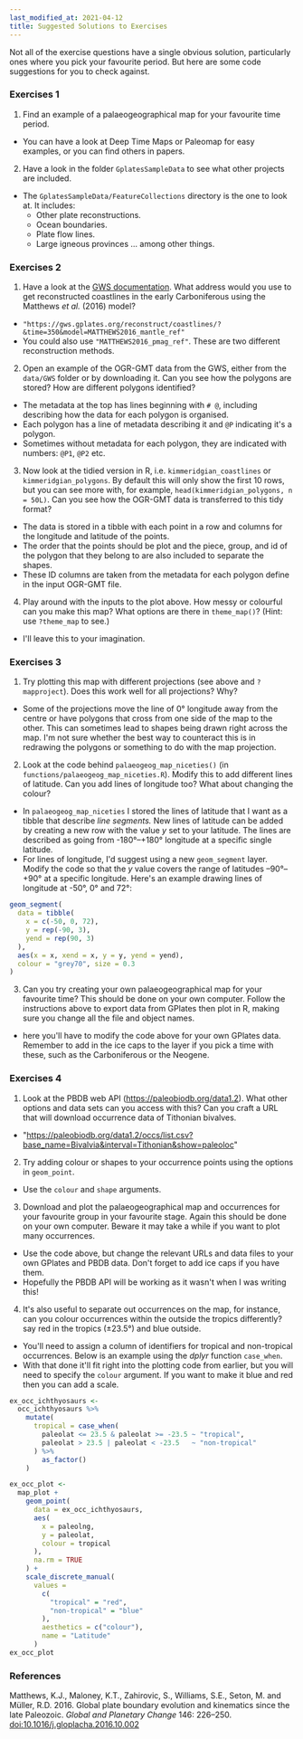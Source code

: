 ```yaml
---
last_modified_at: 2021-04-12
title: Suggested Solutions to Exercises
---
```


Not all of the exercise questions have a single obvious solution, particularly ones where you pick your favourite period. But here are some code suggestions for you to check against.

### Exercises 1

1. Find an example of a palaeogeographical map for your favourite time period.
  - You can have a look at Deep Time Maps or Paleomap for easy examples, or you can find others in papers.
2. Have a look in the folder `GplatesSampleData` to see what other projects are included. 
  - The `GplatesSampleData/FeatureCollections` directory is the one to look at. It includes:
    + Other plate reconstructions.
    + Ocean boundaries.
    + Plate flow lines.
    + Large igneous provinces … among other things.

### Exercises 2

1. Have a look at the [GWS documentation](<https://github.com/GPlates/gplates_web_service_doc/wiki>). What address would you use to get reconstructed coastlines in the early Carboniferous using the Matthews _et al._ (2016) model?
  - `"https://gws.gplates.org/reconstruct/coastlines/?&time=350&model=MATTHEWS2016_mantle_ref"`
  - You could also use `"MATTHEWS2016_pmag_ref"`. These are two different reconstruction methods.
2. Open an example of the OGR-GMT data from the GWS, either from the `data/GWS` folder or by downloading it. Can you see how the polygons are stored? How are different polygons identified?
  - The metadata at the top has lines beginning with `# @`, including describing how the data for each polygon is organised.
  - Each polygon has a line of metadata describing it and `@P` indicating it's a polygon.
  - Sometimes without metadata for each polygon, they are indicated with numbers: `@P1`, `@P2` etc.
3. Now look at the tidied version in R, i.e. `kimmeridgian_coastlines` or `kimmeridgian_polygons`. By default this will only show the first 10 rows, but you can see more with, for example, `head(kimmeridgian_polygons, n = 50L)`. Can you see how the OGR-GMT data is transferred to this tidy format?
  - The data is stored in a tibble with each point in a row and columns for the longitude and latitude of the points.
  - The order that the points should be plot and the piece, group, and id of the polygon that they belong to are also included to separate the shapes.
  - These ID columns are taken from the metadata for each polygon define in the input OGR-GMT file.
4. Play around with the inputs to the plot above. How messy or colourful can you make this map? What options are there in `theme_map()`? (Hint: use `?theme_map` to see.)
  - I'll leave this to your imagination.

### Exercises 3

1. Try plotting this map with different projections (see above and `?mapproject`). Does this work well for all projections? Why?
  - Some of the projections move the line of 0° longitude away from the centre or have polygons that cross from one side of the map to the other. This can sometimes lead to shapes being drawn right across the map. I'm not sure whether the best way to counteract this is in redrawing the polygons or something to do with the map projection.
2. Look at the code behind `palaeogeog_map_niceties()` (in `functions/palaeogeog_map_niceties.R`). Modify this to add different lines of latitude. Can you add lines of longitude too? What about changing the colour?
  - In `palaeogeog_map_niceties` I stored the lines of latitude that I want as a tibble that describe _line segments._ New lines of latitude can be added by creating a new row with the value _y_ set to your latitude. The lines are described as going from -180°–+180° longitude at a specific single latitude.
  - For lines of longitude, I'd suggest using a new `geom_segment` layer. Modify the code so that the _y_ value covers the range of latitudes –90°–+90° at a specific longitude. Here's an example drawing lines of longitude at -50°, 0° and 72°:

   ```r
   geom_segment(
     data = tibble(
       x = c(-50, 0, 72),
       y = rep(-90, 3),
       yend = rep(90, 3)
     ),
     aes(x = x, xend = x, y = y, yend = yend),
     colour = "grey70", size = 0.3
   )
   ```

3. Can you try creating your own palaeogeographical map for your favourite time? This should be done on your own computer. Follow the instructions above to export data from GPlates then plot in R, making sure you change all the file and object names.
  - here you'll have to modify the code above for your own GPlates data. Remember to add in the ice caps to the layer if you pick a time with these, such as the Carboniferous or the Neogene.

### Exercises 4

1. Look at the PBDB web API (<https://paleobiodb.org/data1.2>). What other options and data sets can you access with this? Can you craft a URL that will download occurrence data of Tithonian bivalves.
  - "https://paleobiodb.org/data1.2/occs/list.csv?base_name=Bivalvia&interval=Tithonian&show=paleoloc" 
2. Try adding colour or shapes to your occurrence points using the options in `geom_point`.
  - Use the `colour` and `shape` arguments.
3. Download and plot the palaeogeographical map and occurrences for your favourite group in your favourite stage. Again this should be done on your own computer. Beware it may take a while if you want to plot many occurrences.
  - Use the code above, but change the relevant URLs and data files to your own GPlates and PBDB data. Don't forget to add ice caps if you have them.
  - Hopefully the PBDB API will be working as it wasn't when I was writing this!
4. It's also useful to separate out occurrences on the map, for instance, can you colour occurrences within the outside the tropics differently? say red in the tropics (±23.5°) and blue outside.
  - You'll need to assign a column of identifiers for tropical and non-tropical occurrences. Below is an example using the _dplyr_ function `case_when`.
  - With that done it'll fit right into the plotting code from earlier, but you will need to specify the `colour` argument. If you want to make it blue and red then you can add a scale.

   ```r
   ex_occ_ichthyosaurs <-
     occ_ichthyosaurs %>%
       mutate(
         tropical = case_when(
           paleolat <= 23.5 & paleolat >= -23.5 ~ "tropical",
           paleolat > 23.5 | paleolat < -23.5   ~ "non-tropical"
         ) %>%
           as_factor()
       )
   
   ex_occ_plot <-
     map_plot +
       geom_point(
         data = ex_occ_ichthyosaurs,
         aes(
           x = paleolng,
           y = paleolat,
           colour = tropical
         ),
         na.rm = TRUE
       ) +
       scale_discrete_manual(
         values = 
           c(
             "tropical" = "red",
             "non-tropical" = "blue"
           ),
           aesthetics = c("colour"),
           name = "Latitude"
         )
   ex_occ_plot
   ```

### References

Matthews, K.J., Maloney, K.T., Zahirovic, S., Williams, S.E., Seton, M. and Müller, R.D. 2016. Global plate boundary evolution and kinematics since the late Paleozoic. <i>Global and Planetary Change</i> 146: 226–250. [doi:10.1016/j.gloplacha.2016.10.002](https://doi.org/10.1016/j.gloplacha.2016.10.002) 
